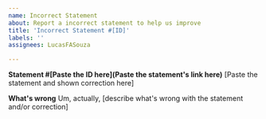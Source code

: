 ```yaml
---
name: Incorrect Statement
about: Report a incorrect statement to help us improve
title: 'Incorrect Statement #[ID]'
labels: ''
assignees: LucasFASouza

---
```


**Statement #[Paste the ID here](Paste the statement's link here)**
[Paste the statement and shown correction here]

**What's wrong**
Um, actually, [describe what's wrong with the statement and/or correction]
